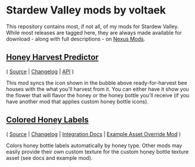 # Stardew Valley mods by voltaek

This repository contains most, if not all, of my mods for Stardew Valley.
While most releases are tagged here, they are always made available for
download - along with full descriptions - on [Nexus Mods](https://next.nexusmods.com/profile/voltaek/mods).

## [Honey Harvest Predictor](https://www.nexusmods.com/stardewvalley/mods/20493)

( [Source](HoneyHarvestPredictor)
| [Changelog](HoneyHarvestPredictor/CHANGELOG.md)
| [API](HoneyHarvestPredictor/API) )

This mod syncs the icon shown in the bubble above ready-for-harvest bee houses with the what you'll harvest from it.
You can either have it show you the flower that will flavor the honey or the honey bottle you'll receive
(if you have another mod that applies custom honey bottle icons).

## [Colored Honey Labels](https://www.nexusmods.com/stardewvalley/mods/30945)

( [Source](ColoredHoneyLabels)
| [Changelog](ColoredHoneyLabels/CHANGELOG.md)
| [Integration Docs](ColoredHoneyLabels/README.md)
| [Example Asset Override Mod](ColoredHoneyLabels/ExampleAssetOverrideMod) )

Colors honey bottle labels automatically by honey type.
Other mods may easily provide their own custom texture for the custom honey bottle texture asset (see docs and example mod).

